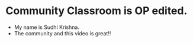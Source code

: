 # Community Classroom is OP edited.

- My name is Sudhi Krishna.
- The community and this video is great!!

